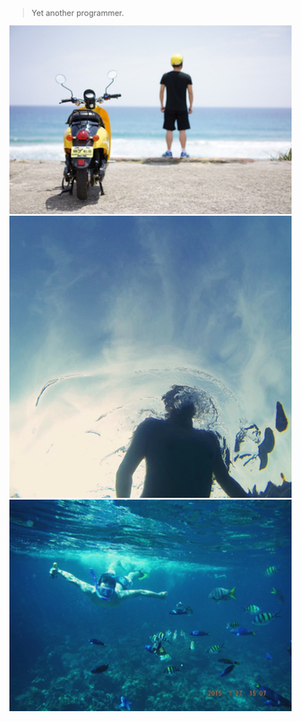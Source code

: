 > Yet another programmer.

<div>
    <img src='/img/2014-04-09.jpeg'>
</div>
<div>
    <img src='/img/2015-01-28.jpeg'>
</div>
<div>
    <img src='/img/2015-01-27.jpeg'>
</div>